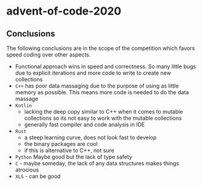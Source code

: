 # advent-of-code-2020

## Conclusions

The following conclusions are in the scope of the competition which favors speed coding over other aspects. 

 * Functional approach wins in speed and correctness. So many little bugs due to explicit iterations and more code to write to create new collections
 * `C++` has poor data massaging due to the purpose of using as little memory as possible. This means more code is needed to do the data massage
 * `Kotlin` 
   * lacking the deep copy similar to C++ when it comes to mutable collections so its not easy to work with the mutable collections
   * generally fast compiler and code analysis in IDE
 * `Rust` 
   * a steep learning curve, does not look fast to develop 
   * the binary packages are cool
   * if this is alternative to C++, not sure
 * `Python` Maybe good but the lack of type safety
 * `C` - maybe someday, the lack of any data structures makes things atrocious
 * `XLS` - can be good
